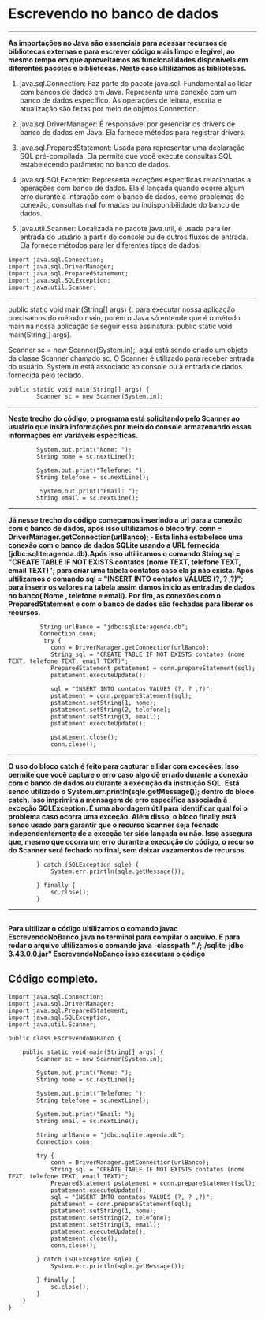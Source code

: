 # Escrevendo no banco de dados 
---
__As importações no Java são essenciais para acessar recursos de bibliotecas externas e para escrever código mais limpo e legível, ao mesmo tempo em que aproveitamos as funcionalidades disponíveis em diferentes pacotes e bibliotecas. Neste caso ultilizamos as bibliotecas.__

1. java.sql.Connection:
Faz parte do pacote java.sql. Fundamental ao lidar com bancos de dados em Java. Representa uma conexão com um banco de dados específico. As operações de leitura, escrita e atualização são feitas por meio de objetos Connection.

2. java.sql.DriverManager:
É responsável por gerenciar os drivers de banco de dados em Java. Ela fornece métodos para registrar drivers.

3. java.sql.PreparedStatement:
Usada para representar uma declaração SQL pré-compilada. Ela permite que você execute consultas SQL estabelecendo parâmetro no banco de dados.

4. java.sql.SQLExceptio:
Representa exceções específicas relacionadas a operações com banco de dados. Ela é lançada quando ocorre algum erro durante a interação com o banco de dados, como problemas de conexão, consultas mal formadas ou indisponibilidade do banco de dados.

5. java.util.Scanner:
Localizada no pacote java.util, é usada para ler entrada do usuário a partir do console ou de outros fluxos de entrada. Ela fornece métodos para ler diferentes tipos de dados.
```
import java.sql.Connection;  
import java.sql.DriverManager;
import java.sql.PreparedStatement;
import java.sql.SQLException;
import java.util.Scanner;

```
----
public static void main(String[] args) {: para executar nossa aplicação precisamos do método main, porém o Java só entende que é o método main na nossa aplicação se seguir essa assinatura: public static void main(String[] args).

Scanner sc = new Scanner(System.in);: aqui está sendo criado um objeto da classe Scanner chamado sc. O Scanner é utilizado para receber entrada do usuário. System.in está associado ao console ou à entrada de dados fornecida pelo teclado.

```
public static void main(String[] args) {
        Scanner sc = new Scanner(System.in);
```
---

__Neste trecho do código, o programa está solicitando pelo Scanner ao usuário que insira informações por meio do console armazenando essas informações em variáveis específicas.__

```
        System.out.print("Nome: ");
        String nome = sc.nextLine();

        System.out.print("Telefone: ");
        String telefone = sc.nextLine();

         System.out.print("Email: ");
        String email = sc.nextLine();
```
---


__Já nesse trecho do código começamos inserindo a url para a conexão com o banco de dados, após isso ultilizamos o bloco try. conn = DriverManager.getConnection(urlBanco); - Esta linha estabelece uma conexão com o banco de dados SQLite usando a URL fornecida (jdbc:sqlite:agenda.db).Após isso ultilizamos o comando String sql = "CREATE TABLE IF NOT EXISTS contatos (nome TEXT, telefone TEXT, email TEXT)"; para criar uma tabela contatos caso ela ja não exista. Após ultilizamos o comando sql = "INSERT INTO contatos VALUES (?, ? ,?)"; para inserir os valores na tabela assim damos inicio as entradas de dados no banco( Nome , telefone e email). Por fim, as conexões com o PreparedStatement e com o banco de dados são fechadas para liberar os recursos.__


```
         String urlBanco = "jdbc:sqlite:agenda.db";
         Connection conn;
          try {
            conn = DriverManager.getConnection(urlBanco);
            String sql = "CREATE TABLE IF NOT EXISTS contatos (nome TEXT, telefone TEXT, email TEXT)";
            PreparedStatement pstatement = conn.prepareStatement(sql);
            pstatement.executeUpdate();

            sql = "INSERT INTO contatos VALUES (?, ? ,?)";
            pstatement = conn.prepareStatement(sql);
            pstatement.setString(1, nome);
            pstatement.setString(2, telefone);
            pstatement.setString(3, email);
            pstatement.executeUpdate();

            pstatement.close();
            conn.close();

```
---

__O uso do bloco catch é feito para capturar e lidar com exceções. Isso permite que você capture o erro caso algo dê errado durante a conexão com o banco de dados ou durante a execução da instrução SQL. Está sendo utilizado o System.err.println(sqle.getMessage()); dentro do bloco catch. Isso imprimirá a mensagem de erro específica associada à exceção SQLException. É uma abordagem útil para identificar qual foi o problema caso ocorra uma exceção.
Além disso, o bloco finally está sendo usado para garantir que o recurso Scanner seja fechado independentemente de a exceção ter sido lançada ou não.
Isso assegura que, mesmo que ocorra um erro durante a execução do código, o recurso do Scanner será fechado no final, sem deixar vazamentos de recursos.__

```
        } catch (SQLException sqle) {
            System.err.println(sqle.getMessage());

        } finally {
            sc.close();
        }
```
---
##
__Para ultilizar o código ultilizamos o comando javac EscrevendoNoBanco.java no terminal para compilar o arquivo. E para rodar o arquivo ultilizamos o comando java -classpath "./;./sqlite-jdbc-3.43.0.0.jar" EscrevendoNoBanco isso executara o código__


## Código completo.

```
import java.sql.Connection;
import java.sql.DriverManager;
import java.sql.PreparedStatement;
import java.sql.SQLException;
import java.util.Scanner;

public class EscrevendoNoBanco {
    
    public static void main(String[] args) {
        Scanner sc = new Scanner(System.in);

        System.out.print("Nome: ");
        String nome = sc.nextLine();

        System.out.print("Telefone: ");
        String telefone = sc.nextLine();

        System.out.print("Email: ");
        String email = sc.nextLine();

        String urlBanco = "jdbc:sqlite:agenda.db";
        Connection conn;

        try {
            conn = DriverManager.getConnection(urlBanco);
            String sql = "CREATE TABLE IF NOT EXISTS contatos (nome TEXT, telefone TEXT, email TEXT)";
            PreparedStatement pstatement = conn.prepareStatement(sql);
            pstatement.executeUpdate();
            sql = "INSERT INTO contatos VALUES (?, ? ,?)";
            pstatement = conn.prepareStatement(sql);
            pstatement.setString(1, nome);
            pstatement.setString(2, telefone);
            pstatement.setString(3, email);
            pstatement.executeUpdate();
            pstatement.close();
            conn.close();

        } catch (SQLException sqle) {
            System.err.println(sqle.getMessage());

        } finally {
            sc.close();
        }
    }
}


```







